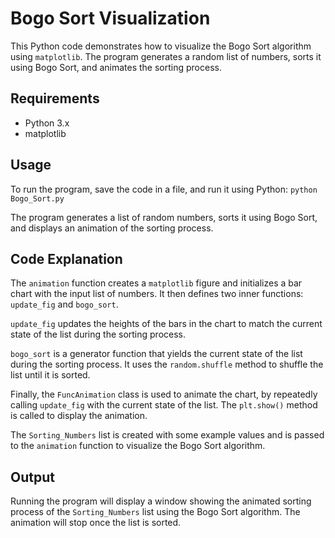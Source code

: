 # Bogo Sort Visualization

This Python code demonstrates how to visualize the Bogo Sort algorithm using `matplotlib`. The program generates a random list of numbers, sorts it using Bogo Sort, and animates the sorting process.

## Requirements

- Python 3.x
- matplotlib

## Usage

To run the program, save the code in a file, and run it using Python:
`python Bogo_Sort.py`

The program generates a list of random numbers, sorts it using Bogo Sort, and displays an animation of the sorting process.

## Code Explanation

The `animation` function creates a `matplotlib` figure and initializes a bar chart with the input list of numbers. It then defines two inner functions: `update_fig` and `bogo_sort`. 

`update_fig` updates the heights of the bars in the chart to match the current state of the list during the sorting process.

`bogo_sort` is a generator function that yields the current state of the list during the sorting process. It uses the `random.shuffle` method to shuffle the list until it is sorted.

Finally, the `FuncAnimation` class is used to animate the chart, by repeatedly calling `update_fig` with the current state of the list. The `plt.show()` method is called to display the animation.

The `Sorting_Numbers` list is created with some example values and is passed to the `animation` function to visualize the Bogo Sort algorithm.

## Output

Running the program will display a window showing the animated sorting process of the `Sorting_Numbers` list using the Bogo Sort algorithm. The animation will stop once the list is sorted.
